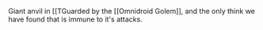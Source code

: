 Giant anvil in [[TGuarded by the [[Omnidroid Golem]], and the only think we have found that is immune to it's attacks.
